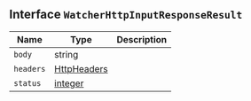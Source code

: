 ## Interface `WatcherHttpInputResponseResult`

| Name | Type | Description |
| - | - | - |
| `body` | string | &nbsp; |
| `headers` | [HttpHeaders](./HttpHeaders.md) | &nbsp; |
| `status` | [integer](./integer.md) | &nbsp; |
